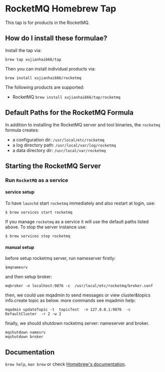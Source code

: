# RocketMQ Homebrew Tap

This tap is for products in the RocketMQ.

## How do I install these formulae?

Install the tap via:

    brew tap xujianhai666/tap

Then you can install individual products via:

    brew install xujianhai666/rocketmq

The following products are supported:

* RocketMQ `brew install xujianhai666/tap/rocketmq`

## Default Paths for the RocketMQ Formula

In addition to installing the RocketMQ server and tool binaries, the `rocketmq` formula creates:

 * a configuration dir: `/usr/local/etc/rocketmq`
 * a log directory path: `/usr/local/var/log/rocketmq`
 * a data directory dir: `/usr/local/var/rocketmq`

## Starting the RocketMQ Server

### Run `RocketMQ` as a service

#### service setup 

To have `launchd` start `rocketmq` immediately and also restart at login, use:

```
$ brew services start rocketmq
```
If you manage `rocketmq` as a service it will use the default paths listed above. To stop the server instance use:

```
$ brew services stop rocketmq
```

#### manual setup 

before setup rocketmq server, run nameserver firstly:

```
$mqnamesrv
```

and then setup broker:

```
mqbroker -n localhost:9876 -c  /usr/local/etc/rocketmq/broker.conf
```

then, we could use mqadmin to send messages or view cluster&topics info.create topic as below. more commands see mqadmin help:

```
mqadmin updateTopic -t  topicTest  -n 127.0.0.1:9876  -c DefaultCluster  -r 2 -w 2
```

finally, we should shutdown rocketmq server: nameserver and broker.

```
mqshutdown namesrv
mqshutdown broker
```


## Documentation
`brew help`, `man brew` or check [Homebrew's documentation](https://github.com/Homebrew/brew/blob/master/docs/README.md).